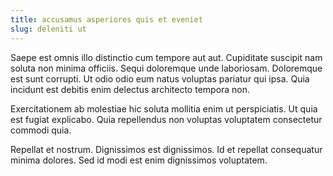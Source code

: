 ```yaml
---
title: accusamus asperiores quis et eveniet
slug: deleniti ut
---
```


Saepe est omnis illo distinctio cum tempore aut aut. Cupiditate suscipit nam soluta non minima officiis. Sequi doloremque unde laboriosam. Doloremque est sunt corrupti. Ut odio odio eum natus voluptas pariatur qui ipsa. Quia incidunt est debitis enim delectus architecto tempora non.

Exercitationem ab molestiae hic soluta mollitia enim ut perspiciatis. Ut quia est fugiat explicabo. Quia repellendus non voluptas voluptatem consectetur commodi quia.

Repellat et nostrum. Dignissimos est dignissimos. Id et repellat consequatur minima dolores. Sed id modi est enim dignissimos voluptatem.
